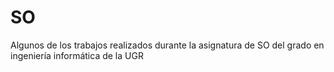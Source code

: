 # SO
Algunos de los trabajos realizados durante la asignatura de SO del grado en ingeniería informática de la UGR
